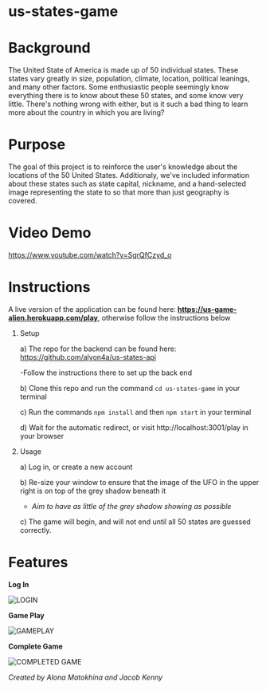 # us-states-game

Background
==========
 
The United State of America is made up of 50 individual states. These states vary greatly in size, population, climate,    location, political leanings, and many other factors. Some enthusiastic people seemingly know everything there is to know about these 50 states, and some know very little. There's nothing wrong with either, but is it such a bad thing to learn more about the country in which you are living?

Purpose
=======

The goal of this project is to reinforce the user's knowledge about the locations of the 50 United States. Additionaly, we've included information about these states such as state capital, nickname, and a hand-selected image representing the state to so that more than just geography is covered.

Video Demo
==========

https://www.youtube.com/watch?v=SgrQfCzyd_o

Instructions
============

A live version of the application can be found here: **https://us-game-alien.herokuapp.com/play**, otherwise follow the instructions below

1) Setup  

    a) The repo for the backend can be found here: https://github.com/alyon4a/us-states-api
  
      -Follow the instructions there to set up the back end
    
    b) Clone this repo and run the command `cd us-states-game` in your terminal
  
    c) Run the commands `npm install` and then `npm start` in your terminal
  
    d) Wait for the automatic redirect, or visit http://localhost:3001/play in your browser
  
  
2) Usage  

    a) Log in, or create a new account
  
    b) Re-size your window to ensure that the image of the UFO in the upper right is on top of the grey shadow beneath it
  
      - *Aim to have as little of the grey shadow showing as possible*
    
    c) The game will begin, and will not end until all 50 states are guessed correctly.
  
  
Features
========

**Log In**  

![LOGIN](https://media.giphy.com/media/UqMpOFvBiz2WMx1sBG/giphy.gif)

**Game Play**

![GAMEPLAY](https://media.giphy.com/media/VHewtH3YEdQMvHd7Sk/giphy.gif)

**Complete Game**

![COMPLETED GAME](https://media.giphy.com/media/QuzD7OhY2Kt5xgUxRR/giphy.gif)

*Created by Alona Matokhina and Jacob Kenny*
